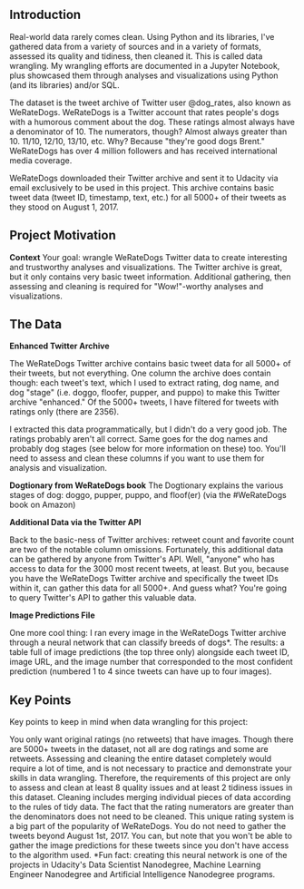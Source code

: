 ## **Introduction**
Real-world data rarely comes clean. Using Python and its libraries, I've gathered data from a variety of sources and in a variety of formats, assessed its quality and tidiness, then cleaned it. This is called data wrangling. My wrangling efforts are documented in a Jupyter Notebook, plus showcased them through analyses and visualizations using Python (and its libraries) and/or SQL.

The dataset is the tweet archive of Twitter user @dog_rates, also known as WeRateDogs. WeRateDogs is a Twitter account that rates people's dogs with a humorous comment about the dog. These ratings almost always have a denominator of 10. The numerators, though? Almost always greater than 10. 11/10, 12/10, 13/10, etc. Why? Because "they're good dogs Brent." WeRateDogs has over 4 million followers and has received international media coverage.

WeRateDogs downloaded their Twitter archive and sent it to Udacity via email exclusively to be used in this project. This archive contains basic tweet data (tweet ID, timestamp, text, etc.) for all 5000+ of their tweets as they stood on August 1, 2017.

## **Project Motivation**
**Context**
Your goal: wrangle WeRateDogs Twitter data to create interesting and trustworthy analyses and visualizations. The Twitter archive is great, but it only contains very basic tweet information. Additional gathering, then assessing and cleaning is required for "Wow!"-worthy analyses and visualizations.

## **The Data**
**Enhanced Twitter Archive**

The WeRateDogs Twitter archive contains basic tweet data for all 5000+ of their tweets, but not everything. One column the archive does contain though: each tweet's text, which I used to extract rating, dog name, and dog "stage" (i.e. doggo, floofer, pupper, and puppo) to make this Twitter archive "enhanced." Of the 5000+ tweets, I have filtered for tweets with ratings only (there are 2356).

I extracted this data programmatically, but I didn't do a very good job. The ratings probably aren't all correct. Same goes for the dog names and probably dog stages (see below for more information on these) too. You'll need to assess and clean these columns if you want to use them for analysis and visualization.

**Dogtionary from WeRateDogs book**
The Dogtionary explains the various stages of dog: doggo, pupper, puppo, and floof(er) (via the #WeRateDogs book on Amazon)

**Additional Data via the Twitter API**

Back to the basic-ness of Twitter archives: retweet count and favorite count are two of the notable column omissions. Fortunately, this additional data can be gathered by anyone from Twitter's API. Well, "anyone" who has access to data for the 3000 most recent tweets, at least. But you, because you have the WeRateDogs Twitter archive and specifically the tweet IDs within it, can gather this data for all 5000+. And guess what? You're going to query Twitter's API to gather this valuable data.

**Image Predictions File**

One more cool thing: I ran every image in the WeRateDogs Twitter archive through a neural network that can classify breeds of dogs*. The results: a table full of image predictions (the top three only) alongside each tweet ID, image URL, and the image number that corresponded to the most confident prediction (numbered 1 to 4 since tweets can have up to four images).

## **Key Points**
Key points to keep in mind when data wrangling for this project:

You only want original ratings (no retweets) that have images. Though there are 5000+ tweets in the dataset, not all are dog ratings and some are retweets.
Assessing and cleaning the entire dataset completely would require a lot of time, and is not necessary to practice and demonstrate your skills in data wrangling. Therefore, the requirements of this project are only to assess and clean at least 8 quality issues and at least 2 tidiness issues in this dataset.
Cleaning includes merging individual pieces of data according to the rules of tidy data.
The fact that the rating numerators are greater than the denominators does not need to be cleaned. This unique rating system is a big part of the popularity of WeRateDogs.
You do not need to gather the tweets beyond August 1st, 2017. You can, but note that you won't be able to gather the image predictions for these tweets since you don't have access to the algorithm used.
*Fun fact: creating this neural network is one of the projects in Udacity's Data Scientist Nanodegree, Machine Learning Engineer Nanodegree and Artificial Intelligence Nanodegree programs.
